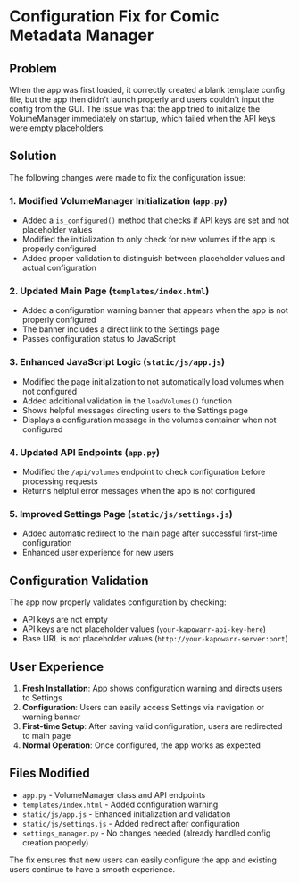 # Configuration Fix for Comic Metadata Manager

## Problem
When the app was first loaded, it correctly created a blank template config file, but the app then didn't launch properly and users couldn't input the config from the GUI. The issue was that the app tried to initialize the VolumeManager immediately on startup, which failed when the API keys were empty placeholders.

## Solution
The following changes were made to fix the configuration issue:

### 1. Modified VolumeManager Initialization (`app.py`)
- Added a `is_configured()` method that checks if API keys are set and not placeholder values
- Modified the initialization to only check for new volumes if the app is properly configured
- Added proper validation to distinguish between placeholder values and actual configuration

### 2. Updated Main Page (`templates/index.html`)
- Added a configuration warning banner that appears when the app is not properly configured
- The banner includes a direct link to the Settings page
- Passes configuration status to JavaScript

### 3. Enhanced JavaScript Logic (`static/js/app.js`)
- Modified the page initialization to not automatically load volumes when not configured
- Added additional validation in the `loadVolumes()` function
- Shows helpful messages directing users to the Settings page
- Displays a configuration message in the volumes container when not configured

### 4. Updated API Endpoints (`app.py`)
- Modified the `/api/volumes` endpoint to check configuration before processing requests
- Returns helpful error messages when the app is not configured

### 5. Improved Settings Page (`static/js/settings.js`)
- Added automatic redirect to the main page after successful first-time configuration
- Enhanced user experience for new users

## Configuration Validation
The app now properly validates configuration by checking:
- API keys are not empty
- API keys are not placeholder values (`your-kapowarr-api-key-here`)
- Base URL is not placeholder values (`http://your-kapowarr-server:port`)

## User Experience
1. **Fresh Installation**: App shows configuration warning and directs users to Settings
2. **Configuration**: Users can easily access Settings via navigation or warning banner
3. **First-time Setup**: After saving valid configuration, users are redirected to main page
4. **Normal Operation**: Once configured, the app works as expected

## Files Modified
- `app.py` - VolumeManager class and API endpoints
- `templates/index.html` - Added configuration warning
- `static/js/app.js` - Enhanced initialization and validation
- `static/js/settings.js` - Added redirect after configuration
- `settings_manager.py` - No changes needed (already handled config creation properly)

The fix ensures that new users can easily configure the app and existing users continue to have a smooth experience.